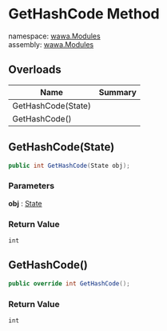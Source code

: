 # GetHashCode Method

namespace: [wawa\.Modules](../../wawa.Modules.md)<br />
assembly: [wawa\.Modules](../../../wawa.Modules.md)



## Overloads

| Name | Summary |
|------|---------|
| GetHashCode\(State\) |  |
| GetHashCode\(\) |  |

## GetHashCode\(State\)



```csharp
public int GetHashCode(State obj);
```

### Parameters

__obj__ : [State](../../../wawa.Modules/wawa.Modules/State.md)



### Return Value

`int`



## GetHashCode\(\)



```csharp
public override int GetHashCode();
```

### Return Value

`int`



